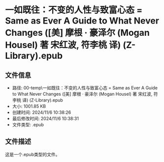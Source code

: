 ﻿# 一如既往：不变的人性与致富心态 = Same as Ever A Guide to What Never Changes ([美] 摩根 · 豪泽尔 (Mogan Housel) 著  宋红波, 符李桃 译) (Z-Library).epub

## 文件信息
- 路径: 00-temp\一如既往：不变的人性与致富心态 = Same as Ever A Guide to What Never Changes ([美] 摩根 · 豪泽尔 (Mogan Housel) 著  宋红波, 符李桃 译) (Z-Library).epub
- 大小: 1001.85 KB
- 创建时间: 2024/11/6 10:38:26
- 最后修改时间: 2024/11/6 10:38:31
- 文件类型: .epub

## 文件描述
这是一个.epub类型的文件。

